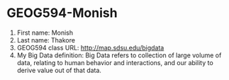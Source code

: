 # GEOG594-Monish
1.	First name: Monish
2.  Last name: Thakore
3.	GEOG594 class URL: http://map.sdsu.edu/bigdata
4.	My Big Data definition: Big Data refers to collection of large volume of data, relating to human behavior and interactions, and our ability to derive value out of that data.
